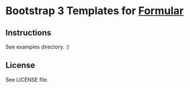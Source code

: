 # Bootstrap 3 Templates for [Formular](https://github.com/bigwhoop/formular)

## Instructions

See examples directory. :)

## License

See LICENSE file.